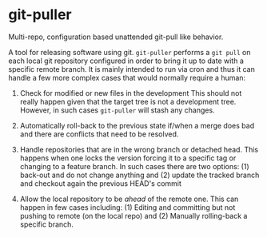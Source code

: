 # git-puller

Multi-repo, configuration based unattended git-pull like behavior.

A tool for releasing software using git. `git-puller` performs a `git pull` on
each local git repository configured in order to bring it up to date with a 
specific remote branch. It is mainly intended to run via cron and thus it can
handle a few more complex cases that would normally require a human:

1.  Check for modified or new files in the development 
    This should not really happen given that the target tree is not a development
    tree. However, in such cases `git-puller` will stash any changes.
    
1.  Automatically roll-back to the previous state if/when a merge does bad
    and there are conflicts that need to be resolved.
    
1.  Handle repositories that are in the wrong branch or detached head. This
    happens when one locks the version forcing it to a specific tag
    or changing to a feature branch. In such cases there are two options: (1)
    back-out and do not change anything and (2) update the tracked branch and 
    checkout again the previous HEAD's commit

1.  Allow the local repository to be *ahead* of the remote one. This can happen
    in few cases including: (1) Editing and committing but not pushing to remote
    (on the local repo) and (2) Manually rolling-back a specific branch.